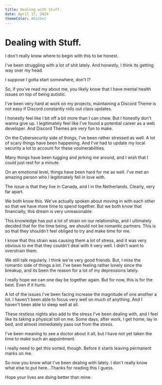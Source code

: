 ```yaml
---
title: Dealing with Stuff.
date: April 17, 2024
themeColor: #8a2be2
---
```

# Dealing with Stuff.

I don't really know where to begin with this to be honest.

I've been struggling with a lot of shit lately. And honestly, I think its getting way over my head.

I suppose I gotta start somewhere, don't I?

So, if you've read my about me, you likely know that I have mental health issues on top of being autistic.

I've been very hard at work on my projects, maintaining a Discord Theme is not easy if Discord constantly rolls out class updates.

I honestly feel like I bit off a bit more than I can chew. But I honestly don't wanna give up. I legitimately feel like I've found a potential career as a web developer. And Discord Themes are very fun to make.

On the Cybersecurity side of things, I've been rather stressed as well. A lot of scary things have been happening. And I've had to update my local security a lot to account for these voulnerabilities.

Many things have been tugging and jerking me around, and I wish that I could just rest for a minute.

On an emotional level, things have been hard for me as well. I've met an amazing person who I legitimately fell in love with.

The issue is that they live in Canada, and I in the Netherlands. Clearly, very far apart.

We both know this. We've actually spoken about moving in with each other so that we have more time to spend together. But we both know that financially, this dream is very unreasonable.

This knowledge has put a lot of strain on our relationship, and I ultimately decided that for the time being, we should not be romantic partners. This is so that they shouldn't feel obliged to try and make time for me.

I know that this strain was causing them a lot of stress, and it was very obvious to me that they couldn't deal with it very well. I didn't want to overstrain them.

We still talk regularly. I think we're very good friends. But, I miss the romantic side of things a lot. I've been feeling rather lonely since the breakup, and its been the reason for a lot of my depressions lately.

I really hope we can one day be together again. But for now, this is for the best. Even if it hurts.

A lot of the issues I've been facing increase the magnitude of one another a lot. I haven't been able to focus very well on much of anything. And I haven't been able to sleep well at all.

These restless nights also add to the stress I've been dealing with, and I feel like its taking a physical toll on me. Some days, after work, I get home, lay in bed, and almost immediately pass out from the stress.

I've been meaning to see a doctor about it all, but I have not yet taken the time to make such an appointment.

I really need to get this sorted, though. Before it starts leaving permanent marks on me.

So now you know what I've been dealing with lately. I don't really know what else to put here...Thanks for reading this I guess.

Hope your lives are doing better than mine.